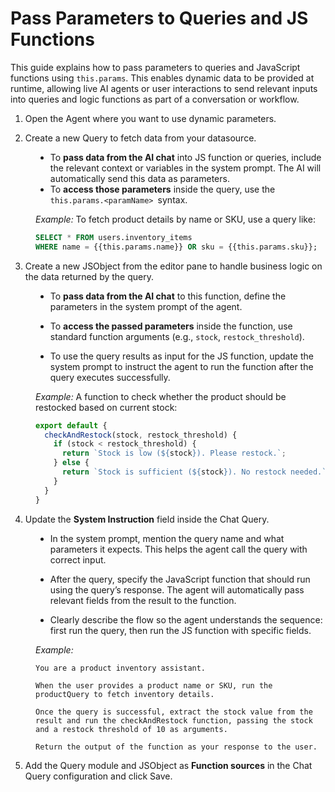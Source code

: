 # Pass Parameters to Queries and JS Functions

This guide explains how to pass parameters to queries and JavaScript functions using `this.params`. This enables dynamic data to be provided at runtime, allowing live AI agents or user interactions to send relevant inputs into queries and logic functions as part of a conversation or workflow.

1.  Open the Agent where you want to use dynamic parameters.

2. Create a new Query to fetch data from your datasource.

<dd>

- To **pass data from the AI chat** into JS function or queries, include the relevant context or variables in the system prompt. The AI will automatically send this data as parameters.
- To **access those parameters** inside the query, use the `this.params.<paramName> `syntax.


*Example:* To fetch product details by name or SKU, use a query like:


```sql
SELECT * FROM users.inventory_items
WHERE name = {{this.params.name}} OR sku = {{this.params.sku}};
```

</dd>

3. Create a new JSObject from the editor pane to handle business logic on the data returned by the query.

<dd>

- To **pass data from the AI chat** to this function, define the parameters in the system prompt of the agent.

- To **access the passed parameters** inside the function, use standard function arguments (e.g., `stock`, `restock_threshold`).

- To use the query results as input for the JS function, update the system prompt to instruct the agent to run the function after the query executes successfully. 

*Example:* A function to check whether the product should be restocked based on current stock:

```js
export default {
  checkAndRestock(stock, restock_threshold) {
    if (stock < restock_threshold) {
      return `Stock is low (${stock}). Please restock.`;
    } else {
      return `Stock is sufficient (${stock}). No restock needed.`;
    }
  }
}
```


</dd>

4. Update the **System Instruction** field inside the Chat Query.

<dd>

- In the system prompt, mention the query name and what parameters it expects. This helps the agent call the query with correct input.

- After the query, specify the JavaScript function that should run using the query’s response. The agent will automatically pass relevant fields from the result to the function.

- Clearly describe the flow so the agent understands the sequence: first run the query, then run the JS function with specific fields.

*Example:*

```
You are a product inventory assistant.

When the user provides a product name or SKU, run the productQuery to fetch inventory details.

Once the query is successful, extract the stock value from the result and run the checkAndRestock function, passing the stock and a restock threshold of 10 as arguments.

Return the output of the function as your response to the user.
```

</dd>


5. Add the Query module and JSObject as **Function sources** in the Chat Query configuration and click Save.


